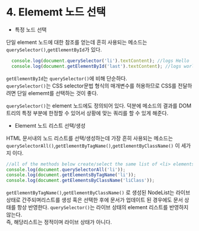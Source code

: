 # 4. Elememt 노드 선택

- 특정 노드 선택

단일 element 노드에 대한 참조를 얻는데 흔히 사용되는 메소드는 `querySelector()`,`getElementById`가 있다.

```js
  console.log(document.querySelector('li').textContent); //logs Hello
  console.log(document.getElementById('last').textContent); //logs world
```

`getElementById`는 `querySelector()`에 비해 단순하다.<br>
`querySelector()`는 CSS selector문법 형식의 매개변수를 허용하므로 CSS를 전달하려면 단일 elememt를 선택하는 것이 좋다.

`querySelector()`는 element 노드에도 정의되어 있다. 덕분에 메소드의 결과를 DOM 트리의 특정 부분에 한정할 수 있어서 상황에 맞는 쿼리를 할 수 있게 해준다.

- Elememt 노드 리스트 선택/생성

HTML 문서내의 노드 리스트를 선택/생성하는데 가장 흔히 사용되는 메소드는 <br>
`querySelectorAll()`,`getElementByTagName()`,`getElementByClassName()` 이 세가지 이다.

```js
//all of the methods below create/select the same list of <li> elements from the DOM
console.log(document.querySelectorAll('li'));
console.log(document.getElementsByTagName('li'));
console.log(document.getElementsByClassName('liClass'));
```

`getElementByTagName()`,`getElementByClassName()` 로 생성된 NodeList는 라이브 상태로 간주되며리스트를 생성 혹은 선택한 후에 문서가 업데이트 된 경우에도 
문서 상태를 항상 반영한다.
`querySelector()`는 라이브 상태의 element 리스트를 반영하지 않는다.<br>
즉, 해당리스트는 정적이며 라이브 상태가 아니다.
